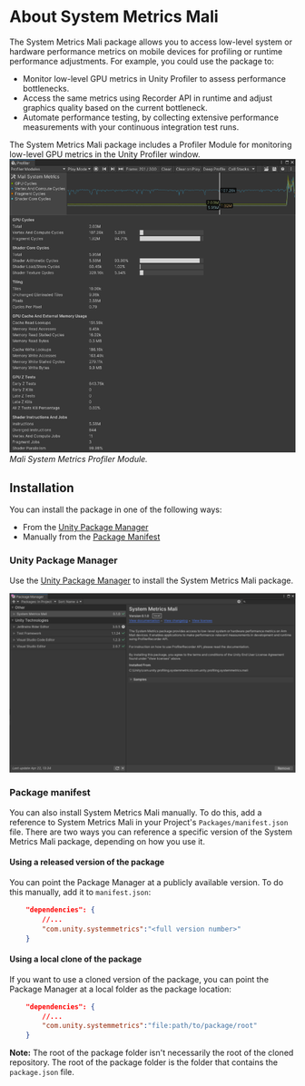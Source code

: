 # About System Metrics Mali
The System Metrics Mali package allows you to access low-level system or hardware performance metrics on mobile devices for profiling or runtime performance adjustments. For example, you could use the package to:
- Monitor low-level GPU metrics in Unity Profiler to assess performance bottlenecks.
- Access the same metrics using Recorder API in runtime and adjust graphics quality based on the current bottleneck.
- Automate performance testing, by collecting extensive performance measurements with your continuous integration test runs.

The System Metrics Mali package includes a Profiler Module for monitoring low-level GPU metrics in the Unity Profiler window.
![Mali System Metrics Profiler Module](Images/usage-guide__profiler-module.png)<br/>*Mali System Metrics Profiler Module.*

## Installation

You can install the package in one of the following ways:

- From the [Unity Package Manager](#unity-package-manager)
- Manually from the [Package Manifest](#package-manifest)

### Unity Package Manager

Use the [Unity Package Manager](https://docs.unity3d.com/Packages/com.unity.package-manager-ui@latest/index.html) to install the System Metrics Mali package.

![System Metrics Mali package listed and selected to install in the Package Manager.](Images/installation-package-manager.png)

### Package manifest

You can also install System Metrics Mali manually. To do this, add a reference to System Metrics Mali in your Project's `Packages/manifest.json` file. There are two ways you can reference a specific version of the System Metrics Mali package, depending on how you use it.

#### Using a released version of the package

You can point the Package Manager at a publicly available version. To do this manually, add it to `manifest.json`:

```json
    "dependencies": {
        //...
        "com.unity.systemmetrics":"<full version number>"
    }
```

#### Using a local clone of the package

If you want to use a cloned version of the package, you can point the Package Manager at a local folder as the package location:

```json
    "dependencies": {
        //...
        "com.unity.systemmetrics":"file:path/to/package/root"
    }
```

**Note:** The root of the package folder isn't necessarily the root of the cloned repository. The root of the package folder is the folder that contains the `package.json` file.
